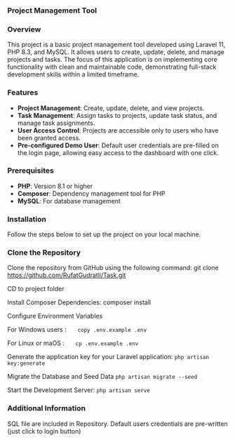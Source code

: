 ### Project Management Tool

### Overview

This project is a basic project management tool developed using Laravel 11, PHP 8.3, and MySQL. It allows users to create, update, delete, and manage projects and tasks. The focus of this application is on implementing core functionality with clean and maintainable code, demonstrating full-stack development skills within a limited timeframe.

### Features

- **Project Management**: Create, update, delete, and view projects.
- **Task Management**: Assign tasks to projects, update task status, and manage task assignments.
- **User Access Control**: Projects are accessible only to users who have been granted access.
- **Pre-configured Demo User**: Default user credentials are pre-filled on the login page, allowing easy access to the dashboard with one click.

### Prerequisites

- **PHP**: Version 8.1 or higher
- **Composer**: Dependency management tool for PHP
- **MySQL**: For database management


### Installation

Follow the steps below to set up the project on your local machine.


### Clone the Repository

Clone the repository from GitHub using the following command:
	git clone https://github.com/RufatGudratli/Task.git

CD to project folder


Install Composer Dependencies:
	composer install


Configure Environment Variables

For Windows users : ```    copy .env.example .env ```


For Linux or maOS : ```    cp .env.example .env    ```

Generate the application key for your Laravel application:
```	php artisan key:generate    ```


Migrate the Database and Seed Data
```	php artisan migrate --seed    ```

Start the Development Server:
```	php artisan serve    ```



### Additional Information
SQL file are included in Repository.
Default users credentials are pre-written (just click to login button)
